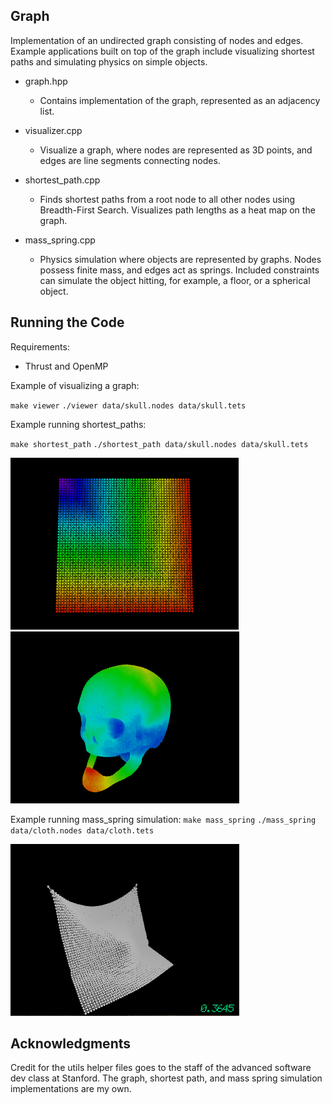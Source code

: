 ## Graph
Implementation of an undirected graph consisting of nodes and edges. Example applications built on top of the graph include visualizing shortest paths and simulating physics on simple objects.

- graph.hpp
	- Contains implementation of the graph, represented as an adjacency list.

- visualizer.cpp
	- Visualize a graph, where nodes are represented as 3D points, and edges are line segments connecting nodes.

- shortest_path.cpp
	- Finds shortest paths from a root node to all other nodes using Breadth-First Search. Visualizes path lengths as a heat map on the graph.

- mass_spring.cpp
	- Physics simulation where objects are represented by graphs. Nodes possess finite mass, and edges act as springs. Included constraints can simulate the object hitting, for example, a floor, or a spherical object.

## Running the Code
Requirements:
- Thrust and OpenMP

Example of visualizing a graph:

`make viewer`
`./viewer data/skull.nodes data/skull.tets`

Example running shortest_paths:

`make shortest_path`
`./shortest_path data/skull.nodes data/skull.tets`

![grid shortest paths](images/grid_path.png) ![skull shortest paths](images/skull_path.png)


Example running mass_spring simulation:
`make mass_spring`
`./mass_spring data/cloth.nodes data/cloth.tets`

![cloth mass spring simulation](images/cloth_sim.png)


## Acknowledgments
Credit for the utils helper files goes to the staff of the advanced software dev class at Stanford. The graph, shortest path, and mass spring simulation implementations are my own.

